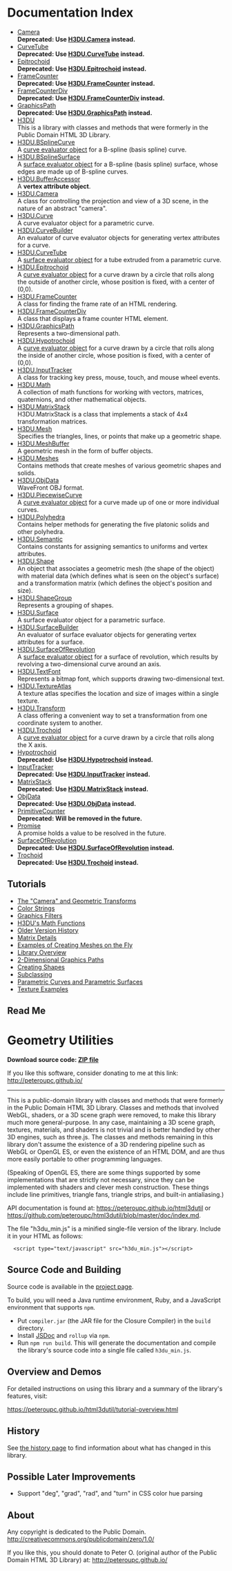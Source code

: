 # Documentation Index

* <a href="Camera.md">Camera</a><br><b>Deprecated: Use <a href="H3DU.Camera.md">H3DU.Camera</a> instead.</b>
* <a href="CurveTube.md">CurveTube</a><br><b>Deprecated: Use <a href="H3DU.CurveTube.md">H3DU.CurveTube</a> instead.</b>
* <a href="Epitrochoid.md">Epitrochoid</a><br><b>Deprecated: Use <a href="H3DU.Epitrochoid.md">H3DU.Epitrochoid</a> instead.</b>
* <a href="FrameCounter.md">FrameCounter</a><br><b>Deprecated: Use <a href="H3DU.FrameCounter.md">H3DU.FrameCounter</a> instead.</b>
* <a href="FrameCounterDiv.md">FrameCounterDiv</a><br><b>Deprecated: Use <a href="H3DU.FrameCounterDiv.md">H3DU.FrameCounterDiv</a> instead.</b>
* <a href="GraphicsPath.md">GraphicsPath</a><br><b>Deprecated: Use <a href="H3DU.GraphicsPath.md">H3DU.GraphicsPath</a> instead.</b>
* <a href="H3DU.md">H3DU</a><br>This is a library with classes and methods that were formerly in the Public Domain HTML 3D Library.
* <a href="H3DU.BSplineCurve.md">H3DU.BSplineCurve</a><br>A <a href="H3DU.Curve.md">curve evaluator object</a> for a B-spline (basis spline) curve.
* <a href="H3DU.BSplineSurface.md">H3DU.BSplineSurface</a><br>A <a href="H3DU.Surface.md">surface evaluator object</a> for a B-spline (basis spline) surface,
whose edges are made up of B-spline curves.
* <a href="H3DU.BufferAccessor.md">H3DU.BufferAccessor</a><br>A <b>vertex attribute object</b>.
* <a href="H3DU.Camera.md">H3DU.Camera</a><br>A class for controlling the projection and
view of a 3D scene, in the nature of an abstract "camera".
* <a href="H3DU.Curve.md">H3DU.Curve</a><br>A curve evaluator object for a parametric curve.
* <a href="H3DU.CurveBuilder.md">H3DU.CurveBuilder</a><br>An evaluator of curve evaluator objects for generating
vertex attributes for a curve.
* <a href="H3DU.CurveTube.md">H3DU.CurveTube</a><br>A <a href="H3DU.Surface.md">surface evaluator object</a> for a tube extruded from a parametric curve.
* <a href="H3DU.Epitrochoid.md">H3DU.Epitrochoid</a><br>A <a href="H3DU.Curve.md">curve evaluator object</a> for a curve drawn by a circle that rolls along the outside
of another circle, whose position is fixed, with a center of (0,0).
* <a href="H3DU.FrameCounter.md">H3DU.FrameCounter</a><br>A class for finding the frame rate of an HTML rendering.
* <a href="H3DU.FrameCounterDiv.md">H3DU.FrameCounterDiv</a><br>A class that displays a frame counter HTML element.
* <a href="H3DU.GraphicsPath.md">H3DU.GraphicsPath</a><br>Represents a two-dimensional path.
* <a href="H3DU.Hypotrochoid.md">H3DU.Hypotrochoid</a><br>A <a href="H3DU.Curve.md">curve evaluator object</a> for a curve drawn by a circle that rolls along the inside
of another circle, whose position is fixed, with a center of (0,0).
* <a href="H3DU.InputTracker.md">H3DU.InputTracker</a><br>A class for tracking key press, mouse, touch, and mouse wheel
events.
* <a href="H3DU.Math.md">H3DU.Math</a><br>A collection of math functions for working
with vectors, matrices, quaternions, and other
mathematical objects.
* <a href="H3DU.MatrixStack.md">H3DU.MatrixStack</a><br>H3DU.MatrixStack is a class that implements a stack
of 4x4 transformation matrices.
* <a href="H3DU.Mesh.md">H3DU.Mesh</a><br>Specifies the triangles, lines, or points that make up a geometric shape.
* <a href="H3DU.MeshBuffer.md">H3DU.MeshBuffer</a><br>A geometric mesh in the form of buffer objects.
* <a href="H3DU.Meshes.md">H3DU.Meshes</a><br>Contains methods that create meshes
of various geometric shapes and solids.
* <a href="H3DU.ObjData.md">H3DU.ObjData</a><br>WaveFront OBJ format.
* <a href="H3DU.PiecewiseCurve.md">H3DU.PiecewiseCurve</a><br>A <a href="H3DU.Curve.md">curve evaluator object</a> for a curve
made up of one or more individual curves.
* <a href="H3DU.Polyhedra.md">H3DU.Polyhedra</a><br>Contains helper methods for generating the five platonic solids
and other polyhedra.
* <a href="H3DU.Semantic.md">H3DU.Semantic</a><br>Contains constants for assigning semantics
to uniforms and vertex attributes.
* <a href="H3DU.Shape.md">H3DU.Shape</a><br>An object that associates a geometric mesh (the shape of the object) with
material data (which defines what is seen on the object's surface)
and a transformation matrix (which defines the object's position and size).
* <a href="H3DU.ShapeGroup.md">H3DU.ShapeGroup</a><br>Represents a grouping of shapes.
* <a href="H3DU.Surface.md">H3DU.Surface</a><br>A surface evaluator object for a parametric surface.
* <a href="H3DU.SurfaceBuilder.md">H3DU.SurfaceBuilder</a><br>An evaluator of surface evaluator objects for generating
vertex attributes for a surface.
* <a href="H3DU.SurfaceOfRevolution.md">H3DU.SurfaceOfRevolution</a><br>A <a href="H3DU.Surface.md">surface evaluator object</a> for a surface of revolution,
which results by revolving
a two-dimensional curve around an axis.
* <a href="H3DU.TextFont.md">H3DU.TextFont</a><br>Represents a bitmap font, which supports drawing two-dimensional
text.
* <a href="H3DU.TextureAtlas.md">H3DU.TextureAtlas</a><br>A texture atlas specifies the location and size of images within a single
texture.
* <a href="H3DU.Transform.md">H3DU.Transform</a><br>A class offering a convenient way to set a transformation
from one coordinate system to another.
* <a href="H3DU.Trochoid.md">H3DU.Trochoid</a><br>A <a href="H3DU.Curve.md">curve evaluator object</a> for a curve drawn by a circle that rolls along the X axis.
* <a href="Hypotrochoid.md">Hypotrochoid</a><br><b>Deprecated: Use <a href="H3DU.Hypotrochoid.md">H3DU.Hypotrochoid</a> instead.</b>
* <a href="InputTracker.md">InputTracker</a><br><b>Deprecated: Use <a href="H3DU.InputTracker.md">H3DU.InputTracker</a> instead.</b>
* <a href="MatrixStack.md">MatrixStack</a><br><b>Deprecated: Use <a href="H3DU.MatrixStack.md">H3DU.MatrixStack</a> instead.</b>
* <a href="ObjData.md">ObjData</a><br><b>Deprecated: Use <a href="H3DU.ObjData.md">H3DU.ObjData</a> instead.</b>
* <a href="PrimitiveCounter.md">PrimitiveCounter</a><br>**Deprecated: Will be removed in the future.**
* <a href="Promise.md">Promise</a><br>A promise holds a value to be resolved in the future.
* <a href="SurfaceOfRevolution.md">SurfaceOfRevolution</a><br><b>Deprecated: Use <a href="H3DU.SurfaceOfRevolution.md">H3DU.SurfaceOfRevolution</a> instead.</b>
* <a href="Trochoid.md">Trochoid</a><br><b>Deprecated: Use <a href="H3DU.Trochoid.md">H3DU.Trochoid</a> instead.</b>

## Tutorials

* [The "Camera" and Geometric Transforms](tutorial-camera.md)
* [Color Strings](tutorial-colors.md)
* [Graphics Filters](tutorial-filters.md)
* [H3DU's Math Functions](tutorial-glmath.md)
* [Older Version History](tutorial-history.md)
* [Matrix Details](tutorial-matrixdetails.md)
* [Examples of Creating Meshes on the Fly](tutorial-meshexamples.md)
* [Library Overview](tutorial-overview.md)
* [2-Dimensional Graphics Paths](tutorial-paths.md)
* [Creating Shapes](tutorial-shapes.md)
* [Subclassing](tutorial-subclass.md)
* [Parametric Curves and Parametric Surfaces](tutorial-surfaces.md)
* [Texture Examples](tutorial-textures.md)

## Read Me

<h1>Geometry Utilities</h1><p><strong>Download source code: <a href="https://github.com/peteroupc/html3dutil/archive/master.md">ZIP file</a></strong></p>
<p>If you like this software, consider donating to me at this link: <a href="http://peteroupc.github.io/">http://peteroupc.github.io/</a></p>
<hr>
<p>This is a public-domain library with classes and methods that were formerly in the Public Domain HTML 3D Library.  Classes and methods that involved WebGL, shaders, or a 3D scene graph were removed, to make this library much more general-purpose.  In any case, maintaining a 3D scene graph, textures, materials, and shaders is not trivial and is better handled by other 3D engines, such as three.js.  The classes and methods remaining in this library don't assume the existence of a 3D rendering pipeline such as WebGL or OpenGL ES, or even the existence of an HTML DOM, and are thus more easily portable to other programming languages.</p>
<p>(Speaking of OpenGL ES, there are some things supported by some implementations that are strictly not necessary, since they can be implemented with shaders and clever mesh construction.  These things include line primitives, triangle fans, triangle strips, and built-in antialiasing.)</p>
<p>API documentation is found at: <a href="https://peteroupc.github.io/html3dutil">https://peteroupc.github.io/html3dutil</a>
or <a href="https://github.com/peteroupc/html3dutil/blob/master/doc/index.md">https://github.com/peteroupc/html3dutil/blob/master/doc/index.md</a>.</p>
<p>The file &quot;h3du_min.js&quot; is a minified single-file version of the library.  Include it in your HTML
as follows:</p>
<pre class="prettyprint source lang-html"><code>  &lt;script type=&quot;text/javascript&quot; src=&quot;h3du_min.js&quot;>&lt;/script></code></pre><h2>Source Code and Building</h2><p>Source code is available in the <a href="https://github.com/peteroupc/html3dutil">project page</a>.</p>
<p>To build, you will need a Java runtime environment, Ruby, and a JavaScript environment
that supports <code>npm</code>.</p>
<ul>
<li>Put <code>compiler.jar</code> (the JAR file for the Closure Compiler) in the <code>build</code> directory.</li>
<li>Install <a href="https://github.com/jsdoc3/jsdoc">JSDoc</a> and <code>rollup</code> via <code>npm</code>.</li>
<li>Run <code>npm run build</code>. This will generate the documentation and compile
the library's source code into a single file called <code>h3du_min.js</code>.</li>
</ul>
<h2>Overview and Demos</h2><p>For detailed instructions on using this library and a summary of the library's features, visit:</p>
<p><a href="https://peteroupc.github.io/html3dutil/tutorial-overview.html">https://peteroupc.github.io/html3dutil/tutorial-overview.html</a></p>
<h2>History</h2><p>See <a href="https://peteroupc.github.io/html3dutil/tutorial-history.html">the history page</a> to find
information about what has changed in this library.</p>
<h2>Possible Later Improvements</h2><ul>
<li>Support &quot;deg&quot;, &quot;grad&quot;, &quot;rad&quot;, and &quot;turn&quot; in CSS color hue parsing</li>
</ul>
<h2>About</h2><p>Any copyright is dedicated to the Public Domain.
<a href="http://creativecommons.org/publicdomain/zero/1.0/">http://creativecommons.org/publicdomain/zero/1.0/</a></p>
<p>If you like this, you should donate to Peter O. (original author of
the Public Domain HTML 3D Library) at:
<a href="http://peteroupc.github.io/">http://peteroupc.github.io/</a></p>
